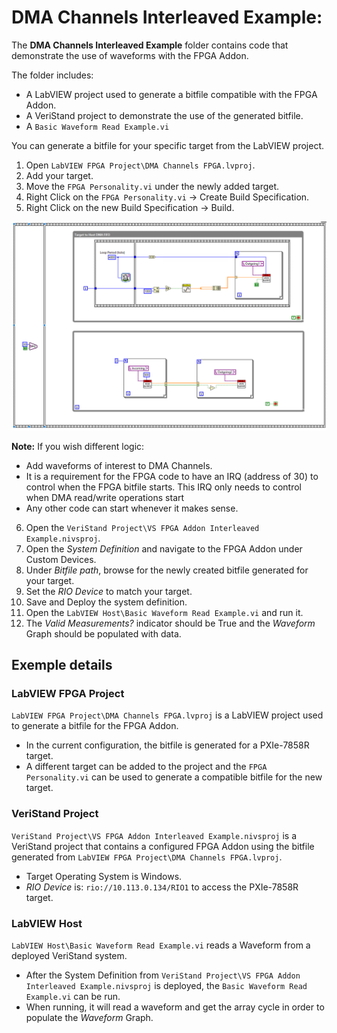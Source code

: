 # DMA Channels Interleaved Example:

The **DMA Channels Interleaved Example** folder contains code that demonstrate the use of waveforms with the FPGA Addon.

The folder includes:
- A LabVIEW project used to generate a bitfile compatible with the FPGA Addon.
- A VeriStand project to demonstrate the use of the generated bitfile.
- A `Basic Waveform Read Example.vi`

You can generate a bitfile for your specific target from the LabVIEW project.

1. Open `LabVIEW FPGA Project\DMA Channels FPGA.lvproj`.
2. Add your target.
3. Move the `FPGA Personality.vi` under the newly added target.
4. Right Click on the `FPGA Personality.vi` -> Create Build Specification.
5. Right Click on the new Build Specification -> Build.

![DMA Channels Example](./LabVIEW%20FPGA%20Project/DMA%20Channels%20Example.png)   

**Note:** If you wish different logic:
- Add waveforms of interest to DMA Channels.
- It is a requirement for the FPGA code to have an IRQ (address of 30) to control when the FPGA bitfile starts. This IRQ only needs to control when DMA read/write operations start
- Any other code can start whenever it makes sense. 

6. Open the `VeriStand Project\VS FPGA Addon Interleaved Example.nivsproj`.
7. Open the *System Definition* and navigate to the FPGA Addon under Custom Devices.
8. Under *Bitfile path*, browse for the newly created bitfile generated for your target.
9. Set the *RIO Device* to match your target.
10. Save and Deploy the system definition.
11. Open the `LabVIEW Host\Basic Waveform Read Example.vi` and run it.
12. The *Valid Measurements?* indicator should be True and the *Waveform* Graph should be populated with data.

## Exemple details
### LabVIEW FPGA Project

`LabVIEW FPGA Project\DMA Channels FPGA.lvproj` is a LabVIEW project used to generate a bitfile for the FPGA Addon.
- In the current configuration, the bitfile is generated for a PXIe-7858R target.
- A different target can be added to the project and the `FPGA Personality.vi` can be used to generate a compatible bitfile for the new target.
   
### VeriStand Project

`VeriStand Project\VS FPGA Addon Interleaved Example.nivsproj` is a VeriStand project that contains a configured FPGA Addon using the bitfile generated from `LabVIEW FPGA Project\DMA Channels FPGA.lvproj`.
- Target Operating System is Windows.
- *RIO Device* is: `rio://10.113.0.134/RIO1` to access the PXIe-7858R target.
 
### LabVIEW Host

`LabVIEW Host\Basic Waveform Read Example.vi` reads a Waveform from a deployed VeriStand system.
- After the System Definition from `VeriStand Project\VS FPGA Addon Interleaved Example.nivsproj` is deployed, the `Basic Waveform Read Example.vi` can be run.
- When running, it will read a waveform and get the array cycle in order to populate the *Waveform* Graph.
